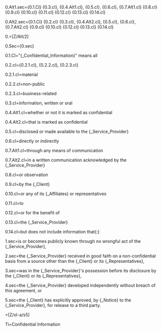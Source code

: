 0.Alt1.sec={0.1.Cl} {0.3.cl}, {0.4.Alt1.cl}, {0.5.cl}, {0.6.cl}, {0.7.Alt1.cl} {0.8.cl} {0.9.cl} {0.10.cl} {0.11.cl} {0.12.cl} {0.13.cl} {0.14.cl}

0.Alt2.sec={0.1.Cl} {0.2.cl} {0.3.cl}, {0.4.Alt2.cl}, {0.5.cl}, {0.6.cl}, {0.7.Alt2.cl} {0.9.cl} {0.10.cl} {0.12.cl} {0.13.cl} {0.14.cl}

0.=[Z/Alt/2]

0.Sec={0.sec}

0.1.Cl="{_Confidential_Information}" means all

0.2.cl={0.2.1.cl}, {0.2.2.cl}, {0.2.3.cl}

0.2.1.cl=material

0.2.2.cl=non-public

0.2.3.cl=business-related

0.3.cl=information, written or oral

0.4.Alt1.cl=whether or not it is marked as confidential

0.4.Alt2.cl=that is marked as confidential

0.5.cl=disclosed or made available to the {_Service_Provider}

0.6.cl=directly or indirectly

0.7.Alt1.cl=through any means of communication

0.7.Alt2.cl=in a written communication acknowledged by the {_Service_Provider}

0.8.cl=or observation

0.9.cl=by the {_Client}

0.10.cl=or any of its {_Affiliates} or representatives

0.11.cl=to

0.12.cl=or for the benefit of

0.13.cl=the {_Service_Provider}

0.14.cl=but does not include information that{:}

1.sec=is or becomes publicly known through no wrongful act of the {_Service_Provider},

2.sec=the {_Service_Provider} received in good faith on a non-confidential basis from a source other than the {_Client} or its {_Representatives},

3.sec=was in the {_Service_Provider}'s possession before its disclosure by the {_Client} or its {_Representatives},

4.sec=the {_Service_Provider} developed independently without breach of this agreement, or

5.sec=the {_Client} has explicitly approved, by {_Notice} to the {_Service_Provider}, for release to a third party.

=[Z/ol-a/s5]

Ti=Confidential Information